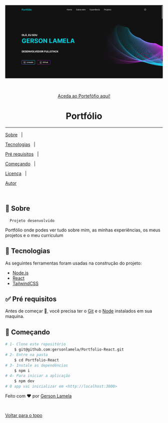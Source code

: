 <div  align="center"  id="top">

<img src="./src/Assets/img/porfolio.png"  alt="Portfolio" />

  

&#xa0;

  

 <a href="https://portfolio-gersonlamela.vercel.app/">Aceda ao Portefófio aqui!</a> 

</div>

  

<h1  align="center">Portfólio</h1>

  


  


  

<hr>

  

<p  align="center">

<a  href="#dart-sobre">Sobre</a> &#xa0; | &#xa0;

<a  href="#rocket-tecnologias">Tecnologias</a> &#xa0; | &#xa0;

<a  href="#white_check_mark-pré-requisitos">Pré requisitos</a> &#xa0; | &#xa0;

<a  href="#checkered_flag-começando">Começando</a> &#xa0; | &#xa0;

<a  href="#memo-licença">Licença</a> &#xa0; | &#xa0;

<a  href="https://github.com/gersonlamela"  target="_blank">Autor</a>

</p>

  

<br>

  

## :dart: Sobre ##

	  Projeto desenvolvido
  
 Portfólio onde podes ver tudo sobre mim, as minhas experiências, os meus projetos e o meu curriculum



  

  
## :rocket: Tecnologias ##

  

As seguintes ferramentas foram usadas na construção do projeto:

  



- [Node.js](https://nodejs.org/en/)
- [React](https://pt-br.reactjs.org/)
- [TailwindCSS](https://tailwindcss.com/)

  

## :white_check_mark: Pré requisitos ##

  

Antes de começar :checkered_flag:, você precisa ter o [Git](https://git-scm.com) e o [Node](https://nodejs.org/en/) instalados em sua maquina.

  

## :checkered_flag: Começando ##

  

```bash
# 1- Clone este repositório
	$ git@github.com:gersonlamela/Portfolio-React.git
# 2- Entre na pasta
	$ cd Portfolio-React
# 3- Instale as dependências
	$ npm i
# 4- Para iniciar a aplicação
	$ npm dev
# O app vai inicializar em <http://localhost:3000>
```

  

  

Feito com :heart: por <a  href="https://pt.linkedin.com/in/gersonlamela"  target="_blank">Gerson Lamela</a>

  

&#xa0;

  

<a  href="#top">Voltar para o topo</a>
